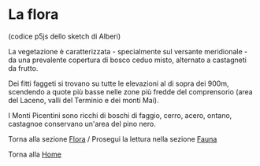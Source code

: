 # La flora

(codice p5js dello sketch di Alberi)

La vegetazione è caratterizzata - specialmente sul versante meridionale - da una prevalente copertura di bosco ceduo misto, alternato a castagneti da frutto.

Dei fitti faggeti si trovano su tutte le elevazioni al di sopra dei 900m, scendendo a quote più basse nelle zone più fredde del comprensorio (area del Laceno, valli del Terminio e dei monti Mai).

I Monti Picentini sono ricchi di boschi di faggio, cerro, acero, ontano, castagnoe  conservano un'area del pino nero.






Torna alla sezione [Flora](https://bergsound.github.io/MontiPicentiniDigitali/Fauna/) / Prosegui la lettura nella sezione [Fauna](https://bergsound.github.io/MontiPicentiniDigitali/Fauna/)

Torna alla [Home](https://bergsound.github.io/MontiPicentiniDigitali/)


